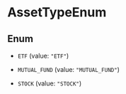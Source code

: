 

# AssetTypeEnum

## Enum


* `ETF` (value: `"ETF"`)

* `MUTUAL_FUND` (value: `"MUTUAL_FUND"`)

* `STOCK` (value: `"STOCK"`)



